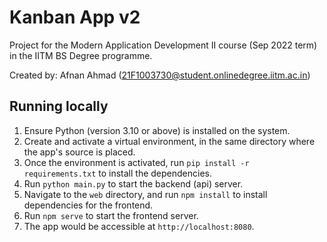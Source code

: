 # Kanban App v2

Project for the Modern Application Development II course (Sep 2022 term) in the IITM BS Degree programme.

Created by: Afnan Ahmad (21F1003730@student.onlinedegree.iitm.ac.in)

## Running locally

1. Ensure Python (version 3.10 or above) is installed on the system.
2. Create and activate a virtual environment, in the same directory where the app's source is placed.
3. Once the environment is activated, run `pip install -r requirements.txt` to install the dependencies.
4. Run `python main.py` to start the backend (api) server.
5. Navigate to the `web` directory, and run ``npm install`` to install dependencies for the frontend.
6. Run ``npm serve`` to start the frontend server.
7. The app would be accessible at `http://localhost:8080`.